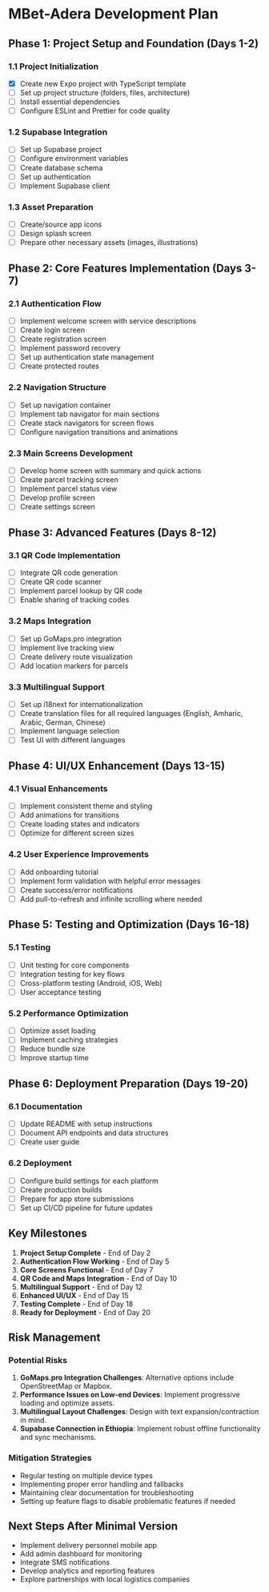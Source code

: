 # MBet-Adera Development Plan

## Phase 1: Project Setup and Foundation (Days 1-2)

### 1.1 Project Initialization
- [x] Create new Expo project with TypeScript template
- [ ] Set up project structure (folders, files, architecture)
- [ ] Install essential dependencies
- [ ] Configure ESLint and Prettier for code quality

### 1.2 Supabase Integration
- [ ] Set up Supabase project
- [ ] Configure environment variables
- [ ] Create database schema
- [ ] Set up authentication
- [ ] Implement Supabase client

### 1.3 Asset Preparation
- [ ] Create/source app icons
- [ ] Design splash screen
- [ ] Prepare other necessary assets (images, illustrations)

## Phase 2: Core Features Implementation (Days 3-7)

### 2.1 Authentication Flow
- [ ] Implement welcome screen with service descriptions
- [ ] Create login screen
- [ ] Create registration screen
- [ ] Implement password recovery
- [ ] Set up authentication state management
- [ ] Create protected routes

### 2.2 Navigation Structure
- [ ] Set up navigation container
- [ ] Implement tab navigator for main sections
- [ ] Create stack navigators for screen flows
- [ ] Configure navigation transitions and animations

### 2.3 Main Screens Development
- [ ] Develop home screen with summary and quick actions
- [ ] Create parcel tracking screen
- [ ] Implement parcel status view
- [ ] Develop profile screen
- [ ] Create settings screen

## Phase 3: Advanced Features (Days 8-12)

### 3.1 QR Code Implementation
- [ ] Integrate QR code generation
- [ ] Create QR code scanner
- [ ] Implement parcel lookup by QR code
- [ ] Enable sharing of tracking codes

### 3.2 Maps Integration
- [ ] Set up GoMaps.pro integration
- [ ] Implement live tracking view
- [ ] Create delivery route visualization
- [ ] Add location markers for parcels

### 3.3 Multilingual Support
- [ ] Set up i18next for internationalization
- [ ] Create translation files for all required languages (English, Amharic, Arabic, German, Chinese)
- [ ] Implement language selection
- [ ] Test UI with different languages

## Phase 4: UI/UX Enhancement (Days 13-15)

### 4.1 Visual Enhancements
- [ ] Implement consistent theme and styling
- [ ] Add animations for transitions
- [ ] Create loading states and indicators
- [ ] Optimize for different screen sizes

### 4.2 User Experience Improvements
- [ ] Add onboarding tutorial
- [ ] Implement form validation with helpful error messages
- [ ] Create success/error notifications
- [ ] Add pull-to-refresh and infinite scrolling where needed

## Phase 5: Testing and Optimization (Days 16-18)

### 5.1 Testing
- [ ] Unit testing for core components
- [ ] Integration testing for key flows
- [ ] Cross-platform testing (Android, iOS, Web)
- [ ] User acceptance testing

### 5.2 Performance Optimization
- [ ] Optimize asset loading
- [ ] Implement caching strategies
- [ ] Reduce bundle size
- [ ] Improve startup time

## Phase 6: Deployment Preparation (Days 19-20)

### 6.1 Documentation
- [ ] Update README with setup instructions
- [ ] Document API endpoints and data structures
- [ ] Create user guide

### 6.2 Deployment
- [ ] Configure build settings for each platform
- [ ] Create production builds
- [ ] Prepare for app store submissions
- [ ] Set up CI/CD pipeline for future updates

## Key Milestones

1. **Project Setup Complete** - End of Day 2
2. **Authentication Flow Working** - End of Day 5
3. **Core Screens Functional** - End of Day 7
4. **QR Code and Maps Integration** - End of Day 10
5. **Multilingual Support** - End of Day 12
6. **Enhanced UI/UX** - End of Day 15
7. **Testing Complete** - End of Day 18
8. **Ready for Deployment** - End of Day 20

## Risk Management

### Potential Risks
1. **GoMaps.pro Integration Challenges**: Alternative options include OpenStreetMap or Mapbox.
2. **Performance Issues on Low-end Devices**: Implement progressive loading and optimize assets.
3. **Multilingual Layout Challenges**: Design with text expansion/contraction in mind.
4. **Supabase Connection in Ethiopia**: Implement robust offline functionality and sync mechanisms.

### Mitigation Strategies
- Regular testing on multiple device types
- Implementing proper error handling and fallbacks
- Maintaining clear documentation for troubleshooting
- Setting up feature flags to disable problematic features if needed

## Next Steps After Minimal Version
- Implement delivery personnel mobile app
- Add admin dashboard for monitoring
- Integrate SMS notifications
- Develop analytics and reporting features
- Explore partnerships with local logistics companies 